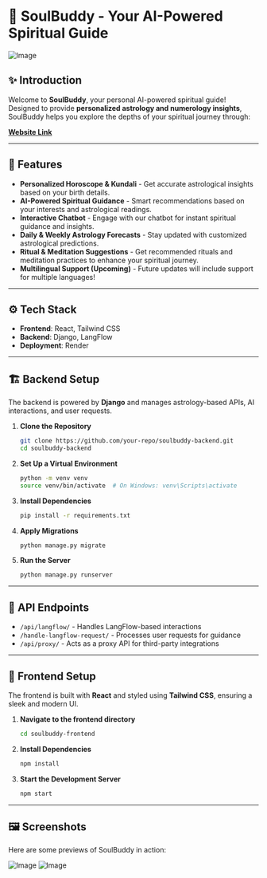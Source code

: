 # 🌟 SoulBuddy - Your AI-Powered Spiritual Guide

![Image](https://github.com/user-attachments/assets/65cfd1db-5884-4a4a-8a40-b07965db6a81)

## ✨ Introduction
Welcome to **SoulBuddy**, your personal AI-powered spiritual guide! Designed to provide **personalized astrology and numerology insights**, SoulBuddy helps you explore the depths of your spiritual journey through: 

[**Website Link**](https://soulbuddy-frontend.onrender.com/chart)

---

##  🚀 Features
- **Personalized Horoscope & Kundali** - Get accurate astrological insights based on your birth details.  
- **AI-Powered Spiritual Guidance** - Smart recommendations based on your interests and astrological readings.  
- **Interactive Chatbot** - Engage with our chatbot for instant spiritual guidance and insights.  
- **Daily & Weekly Astrology Forecasts** - Stay updated with customized astrological predictions.  
- **Ritual & Meditation Suggestions** - Get recommended rituals and meditation practices to enhance your spiritual journey.  
- **Multilingual Support (Upcoming)** - Future updates will include support for multiple languages!  


---

## ⚙️ Tech Stack
- **Frontend**: React, Tailwind CSS
- **Backend**: Django, LangFlow
- **Deployment**: Render 

---

## 🏗️ Backend Setup
The backend is powered by **Django** and manages astrology-based APIs, AI interactions, and user requests.

1. **Clone the Repository** 
   ```sh
   git clone https://github.com/your-repo/soulbuddy-backend.git
   cd soulbuddy-backend
   ```

2. **Set Up a Virtual Environment** 
   ```sh
   python -m venv venv
   source venv/bin/activate  # On Windows: venv\Scripts\activate
   ```

3. **Install Dependencies** 
   ```sh
   pip install -r requirements.txt
   ```

4. **Apply Migrations** 
   ```sh
   python manage.py migrate
   ```

5. **Run the Server** 
   ```sh
   python manage.py runserver
   ```
---

## 🔗 API Endpoints

- `/api/langflow/` - Handles LangFlow-based interactions
- `/handle-langflow-request/` - Processes user requests for guidance
- `/api/proxy/` - Acts as a proxy API for third-party integrations

---

## 🎨 Frontend Setup
The frontend is built with **React** and styled using **Tailwind CSS**, ensuring a sleek and modern UI. 

1. **Navigate to the frontend directory**
   ```sh
   cd soulbuddy-frontend
   ```

2. **Install Dependencies** 
   ```sh
   npm install
   ```

3. **Start the Development Server** 
   ```sh
   npm start
   ```
--- 
## 🖼️ Screenshots
Here are some previews of SoulBuddy in action:


![Image](https://github.com/user-attachments/assets/670749a5-a8d5-4e8e-ae9d-6a46e46b09f4)
![Image](https://github.com/user-attachments/assets/1a56920d-4989-4930-801c-410ee17c6b21)


